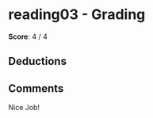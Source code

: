 reading03 - Grading
====================

**Score**: 4 / 4

Deductions
----------

Comments
--------
Nice Job!

